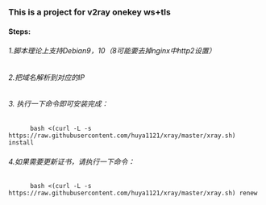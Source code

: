 ### This is a project for v2ray onekey ws+tls
#### Steps:
###### 1.脚本理论上支持Debian9，10（8可能要去掉nginx中http2设置）
###### 2.把域名解析到对应的IP
###### 3. 执行一下命令即可安装完成：
          bash <(curl -L -s https://raw.githubusercontent.com/huya1121/xray/master/xray.sh) install
###### 4.如果需要更新证书，请执行一下命令：
          bash <(curl -L -s https://raw.githubusercontent.com/huya1121/xray/master/xray.sh) renew
